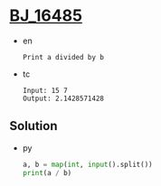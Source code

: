 # [BJ_16485](https://acmicpc.net/problem/16485)

* en

  ```en
  Print a divided by b
  ```

* tc

  ```tc
  Input: 15 7
  Output: 2.1428571428
  ```

## Solution

* py

  ```py
  a, b = map(int, input().split())
  print(a / b)
  ```
